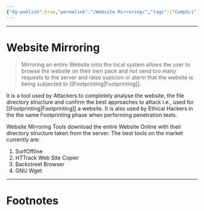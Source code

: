 ```yaml
---
{"dg-publish":true,"permalink":"/Website Mirroring/","tags":["CompSci","CyberSec","EthHack"]}
---
```



---
# Website Mirroring
> Mirroring an entire Website onto the local system allows the user to browse the website on their own pace and not send too many requests to the server and raise supicion or alarm that the website is being subjected to [[Footprinting\|Footprinting]].

It is a tool used by Attackers to completely analyse the website, the file directory structure and confirm the best approaches to attack i.e., used for [[Footprinting\|Footprinting]] a website. It is also used by Ethical Hackers in the the same Footprinting phase when performing penetration tests.

Website Mirroring Tools download the entire Website Online with their directory structure taken from the server. The best tools on the market currently are:
1. SurfOffline
2. HTTrack Web Site Copier
3. Backstreet Browser
4. GNU Wget

---
# Footnotes